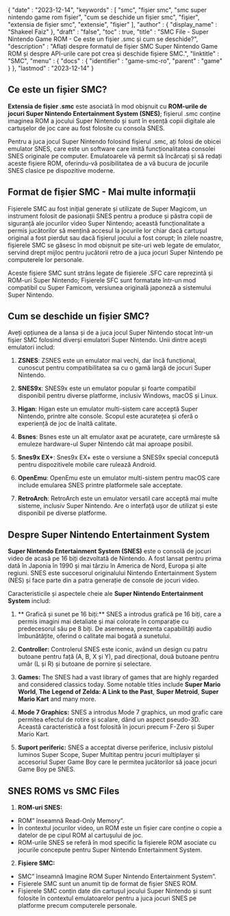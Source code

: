 {
   "date" : "2023-12-14",
   "keywords" : [
"smc",
"fișier smc",
"smc super nintendo game rom fișier",
"cum se deschide un fișier smc",
"fişier",
"extensia de fișier smc",
"extensie",
"fişier"
],
   "author" : {
      "display_name" : "Shakeel Faiz"
},
   "draft" : "false",
   "toc" : true,
   "title" : "SMC File - Super Nintendo Game ROM - Ce este un fișier .smc și cum se deschide?",
   "description" : "Aflați despre formatul de fișier SMC Super Nintendo Game ROM și despre API-urile care pot crea și deschide fișiere SMC.",
   "linktitle" : "SMC",
   "menu" : {
      "docs" : {
         "identifier" : "game-smc-ro",
         "parent" : "game"
}
},
   "lastmod" : "2023-12-14"
}

## Ce este un fișier SMC?

**Extensia de fișier .smc** este asociată în mod obișnuit cu **ROM-urile de jocuri Super Nintendo Entertainment System (SNES)**; fișierul .smc conține imaginea ROM a jocului Super Nintendo și sunt în esență copii digitale ale cartuşelor de joc care au fost folosite cu consola SNES.

Pentru a juca jocul Super Nintendo folosind fișierul .smc, ați folosi de obicei emulator SNES, care este un software care imită funcționalitatea consolei SNES originale pe computer. Emulatoarele vă permit să încărcați și să redați aceste fișiere ROM, oferindu-vă posibilitatea de a vă bucura de jocurile SNES clasice pe dispozitive moderne.

## Format de fișier SMC - Mai multe informații

Fișierele SMC au fost inițial generate și utilizate de Super Magicom, un instrument folosit de pasionații SNES pentru a produce și păstra copii de siguranță ale jocurilor video Super Nintendo; această funcționalitate a permis jucătorilor să mențină accesul la jocurile lor chiar dacă cartuşul original a fost pierdut sau dacă fișierul jocului a fost corupt; în zilele noastre, fișierele SMC se găsesc în mod obișnuit pe site-uri web legate de emulator, servind drept mijloc pentru jucătorii retro de a juca jocuri Super Nintendo pe computerele lor personale.

Aceste fișiere SMC sunt strâns legate de fișierele .SFC care reprezintă și ROM-uri Super Nintendo; Fișierele SFC sunt formatate într-un mod compatibil cu Super Famicom, versiunea originală japoneză a sistemului Super Nintendo.

## Cum se deschide un fișier SMC?

Aveți opțiunea de a lansa și de a juca jocul Super Nintendo stocat într-un fișier SMC folosind diverși emulatori Super Nintendo. Unii dintre acești emulatori includ:

1.  **ZSNES**: ZSNES este un emulator mai vechi, dar încă funcțional, cunoscut pentru compatibilitatea sa cu o gamă largă de jocuri Super Nintendo.
    
2.  **SNES9x**: SNES9x este un emulator popular și foarte compatibil disponibil pentru diverse platforme, inclusiv Windows, macOS și Linux.
    
3.  **Higan**: Higan este un emulator multi-sistem care acceptă Super Nintendo, printre alte console. Scopul este acuratețea și oferă o experiență de joc de înaltă calitate.
    
4.  **Bsnes**: Bsnes este un alt emulator axat pe acuratețe, care urmărește să emuleze hardware-ul Super Nintendo cât mai aproape posibil.
    
5.  **Snes9x EX+**: Snes9x EX+ este o versiune a SNES9x special concepută pentru dispozitivele mobile care rulează Android.
    
6.  **OpenEmu**: OpenEmu este un emulator multi-sistem pentru macOS care include emularea SNES printre platformele sale acceptate.
    
7.  **RetroArch**: RetroArch este un emulator versatil care acceptă mai multe sisteme, inclusiv Super Nintendo. Are o interfață ușor de utilizat și este disponibil pe diverse platforme.

## Despre Super Nintendo Entertainment System

**Super Nintendo Entertainment System (SNES)** este o consolă de jocuri video de acasă pe 16 biți dezvoltată de Nintendo. A fost lansat pentru prima dată în Japonia în 1990 și mai târziu în America de Nord, Europa și alte regiuni. SNES este succesorul originalului Nintendo Entertainment System (NES) și face parte din a patra generație de console de jocuri video.

Caracteristicile și aspectele cheie ale **Super Nintendo Entertainment System** includ:

1.  ** Grafică și sunet pe 16 biți:** SNES a introdus grafică pe 16 biți, care a permis imagini mai detaliate și mai colorate în comparație cu predecesorul său pe 8 biți. De asemenea, prezenta capabilități audio îmbunătățite, oferind o calitate mai bogată a sunetului.
    
2.  **Controller:** Controlerul SNES este iconic, având un design cu patru butoane pentru față (A, B, X și Y), pad direcțional, două butoane pentru umăr (L și R) și butoane de pornire și selectare.
    
3.  **Games:** The SNES had a vast library of games that are highly regarded and considered classics today. Some notable titles include **Super Mario World**, **The Legend of Zelda: A Link to the Past**, **Super Metroid**, **Super Mario Kart** and many more.
    
4.  **Mode 7 Graphics:** SNES a introdus Mode 7 graphics, un mod grafic care permitea efectul de rotire și scalare, dând un aspect pseudo-3D. Această caracteristică a fost folosită în jocuri precum F-Zero și Super Mario Kart.
    
5.  **Suport periferic:** SNES a acceptat diverse periferice, inclusiv pistolul luminos Super Scope, Super Multitap pentru jocuri multiplayer și accesoriul Super Game Boy care le permitea jucătorilor să joace jocuri Game Boy pe SNES.

## SNES ROMS vs SMC Files

1.  **ROM-uri SNES:**
    
- ROM” înseamnă Read-Only Memory”.
- În contextul jocurilor video, un ROM este un fișier care conține o copie a datelor de pe cipul ROM al cartuşului de joc.
- ROM-urile SNES se referă în mod specific la fișierele ROM asociate cu jocurile concepute pentru Super Nintendo Entertainment System.
2.  **Fișiere SMC:**
    
- SMC” înseamnă Imagine ROM Super Nintendo Entertainment System”.
- Fișierele SMC sunt un anumit tip de format de fișier SNES ROM.
- Fișierele SMC conțin date din cartuşul jocului Super Nintendo și sunt folosite în contextul emulatoarelor pentru a juca jocuri SNES pe platforme precum computerele personale.

